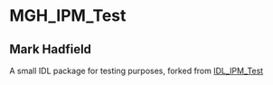# MGH_IPM_Test

## Mark Hadfield

A small IDL package for testing purposes, forked from [IDL_IPM_Test](https://github.com/eduardoiturrate/idl_ipm_test)
